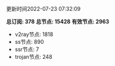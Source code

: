 更新时间2022-07-23 07:32:09

**总订阅: 378**
**总节点: 15428**
**有效节点: 2963**
- v2ray节点: 1818
- ss节点: 890
- ssr节点: 7
- trojan节点: 248
